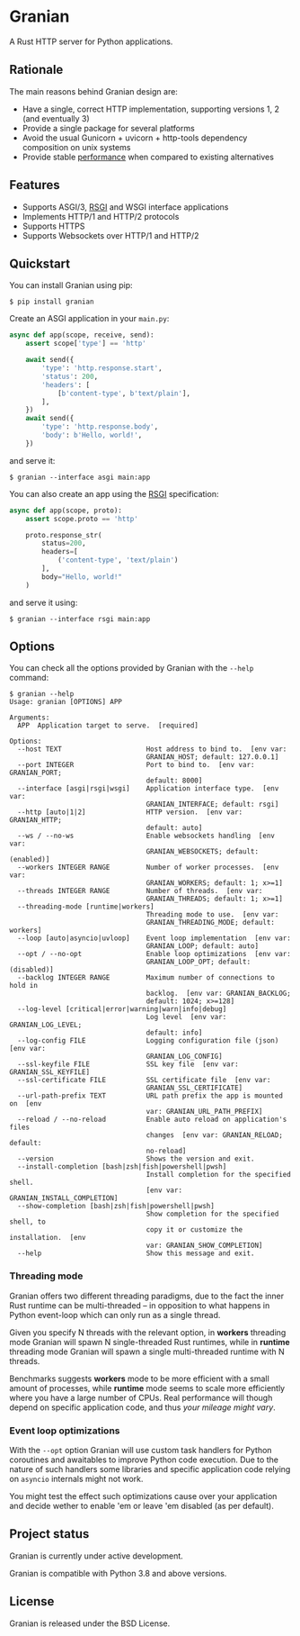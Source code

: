 # Granian

A Rust HTTP server for Python applications.

## Rationale

The main reasons behind Granian design are:

- Have a single, correct HTTP implementation, supporting versions 1, 2 (and eventually 3)
- Provide a single package for several platforms 
- Avoid the usual Gunicorn + uvicorn + http-tools dependency composition on unix systems
- Provide stable [performance](https://github.com/emmett-framework/granian/blob/master/benchmarks/README.md) when compared to existing alternatives

## Features

- Supports ASGI/3, [RSGI](https://github.com/emmett-framework/granian/blob/master/docs/spec/RSGI.md) and WSGI interface applications
- Implements HTTP/1 and HTTP/2 protocols
- Supports HTTPS
- Supports Websockets over HTTP/1 and HTTP/2

## Quickstart

You can install Granian using pip:

    $ pip install granian

Create an ASGI application in your `main.py`:

```python
async def app(scope, receive, send):
    assert scope['type'] == 'http'

    await send({
        'type': 'http.response.start',
        'status': 200,
        'headers': [
            [b'content-type', b'text/plain'],
        ],
    })
    await send({
        'type': 'http.response.body',
        'body': b'Hello, world!',
    })
```

and serve it:

    $ granian --interface asgi main:app

You can also create an app using the [RSGI](https://github.com/emmett-framework/granian/blob/master/docs/spec/RSGI.md) specification:

```python
async def app(scope, proto):
    assert scope.proto == 'http'

    proto.response_str(
        status=200,
        headers=[
            ('content-type', 'text/plain')
        ],
        body="Hello, world!"
    )
```

and serve it using:

    $ granian --interface rsgi main:app

## Options

You can check all the options provided by Granian with the `--help` command:

```shell
$ granian --help
Usage: granian [OPTIONS] APP

Arguments:
  APP  Application target to serve.  [required]

Options:
  --host TEXT                     Host address to bind to.  [env var:
                                  GRANIAN_HOST; default: 127.0.0.1]
  --port INTEGER                  Port to bind to.  [env var: GRANIAN_PORT;
                                  default: 8000]
  --interface [asgi|rsgi|wsgi]    Application interface type.  [env var:
                                  GRANIAN_INTERFACE; default: rsgi]
  --http [auto|1|2]               HTTP version.  [env var: GRANIAN_HTTP;
                                  default: auto]
  --ws / --no-ws                  Enable websockets handling  [env var:
                                  GRANIAN_WEBSOCKETS; default: (enabled)]
  --workers INTEGER RANGE         Number of worker processes.  [env var:
                                  GRANIAN_WORKERS; default: 1; x>=1]
  --threads INTEGER RANGE         Number of threads.  [env var:
                                  GRANIAN_THREADS; default: 1; x>=1]
  --threading-mode [runtime|workers]
                                  Threading mode to use.  [env var:
                                  GRANIAN_THREADING_MODE; default: workers]
  --loop [auto|asyncio|uvloop]    Event loop implementation  [env var:
                                  GRANIAN_LOOP; default: auto]
  --opt / --no-opt                Enable loop optimizations  [env var:
                                  GRANIAN_LOOP_OPT; default: (disabled)]
  --backlog INTEGER RANGE         Maximum number of connections to hold in
                                  backlog.  [env var: GRANIAN_BACKLOG;
                                  default: 1024; x>=128]
  --log-level [critical|error|warning|warn|info|debug]
                                  Log level  [env var: GRANIAN_LOG_LEVEL;
                                  default: info]
  --log-config FILE               Logging configuration file (json)  [env var:
                                  GRANIAN_LOG_CONFIG]
  --ssl-keyfile FILE              SSL key file  [env var: GRANIAN_SSL_KEYFILE]
  --ssl-certificate FILE          SSL certificate file  [env var:
                                  GRANIAN_SSL_CERTIFICATE]
  --url-path-prefix TEXT          URL path prefix the app is mounted on  [env
                                  var: GRANIAN_URL_PATH_PREFIX]
  --reload / --no-reload          Enable auto reload on application's files
                                  changes  [env var: GRANIAN_RELOAD; default:
                                  no-reload]
  --version                       Shows the version and exit.
  --install-completion [bash|zsh|fish|powershell|pwsh]
                                  Install completion for the specified shell.
                                  [env var: GRANIAN_INSTALL_COMPLETION]
  --show-completion [bash|zsh|fish|powershell|pwsh]
                                  Show completion for the specified shell, to
                                  copy it or customize the installation.  [env
                                  var: GRANIAN_SHOW_COMPLETION]
  --help                          Show this message and exit.
```

### Threading mode

Granian offers two different threading paradigms, due to the fact the inner Rust runtime can be multi-threaded – in opposition to what happens in Python event-loop which can only run as a single thread.

Given you specify N threads with the relevant option, in **workers** threading mode Granian will spawn N single-threaded Rust runtimes, while in **runtime** threading mode Granian will spawn a single multi-threaded runtime with N threads.

Benchmarks suggests **workers** mode to be more efficient with a small amount of processes, while **runtime** mode seems to scale more efficiently where you have a large number of CPUs. Real performance will though depend on specific application code, and thus *your mileage might vary*.

### Event loop optimizations

With the `--opt` option Granian will use custom task handlers for Python coroutines and awaitables to improve Python code execution. Due to the nature of such handlers some libraries and specific application code relying on `asyncio` internals might not work.

You might test the effect such optimizations cause over your application and decide wether to enable 'em or leave 'em disabled (as per default).

## Project status

Granian is currently under active development.

Granian is compatible with Python 3.8 and above versions.

## License

Granian is released under the BSD License.
